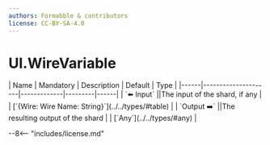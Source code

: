 ```yaml
---
authors: Formabble & contributors
license: CC-BY-SA-4.0
---
```



# UI.WireVariable

<div class="sh-parameters" markdown="1">
| Name | Mandatory | Description | Default | Type |
|------|---------------------|-------------|---------|------|
| `⬅️ Input` ||The input of the shard, if any | | [`{Wire: Wire Name: String}`](../../types/#table) |
| `Output ➡️` ||The resulting output of the shard | | [`Any`](../../types/#any) |

</div>



--8<-- "includes/license.md"

